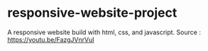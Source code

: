 # responsive-website-project

A responsive website build with html, css, and javascript. Source : https://youtu.be/FazgJVnrVuI
